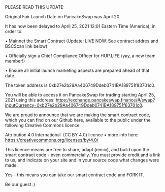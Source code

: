 PLEASE READ THIS UPDATE:

Original Fair Launch Date on PancakeSwap was April 20.

It has now been delayed to April 25, 2021 12:01 Eastern Time (America), in order to:

• Mainnet the Smart Contract (Update: LIVE NOW. See contract addres and BSCScan link below)

• Officially sign a Chief Compliance Officer for HUP.LIFE (yay, a new team member!)

• Ensure all initial launch marketing aspects are prepared ahead of that date.


The token address is 0xb27e2b29Aa406749Ddeb0741BA189751f83701c0.


You will be able to access it on PancakeSwap for trading starting April 25, 2021 using this address: https://exchange.pancakeswap.finance/#/swap?inputCurrency=0xb27e2b29Aa406749Ddeb0741BA189751f83701c0.

We are proud to announce that we are making the smart contract code, which you can find on our Github here, available to the public under the following Creative Commons licence:

Attribution 4.0 International  (CC BY 4.0) licence • more info here: https://creativecommons.org/licenses/by/4.0/

This licence means are free to share, adapt (remix), and build upon the smart contract code - even commercially. You must provide credit and a link to us, and indicate on your site and in your source code what changes were made.

Yes - this means you can take our smart contract code and FORK IT.

Be our guest :)
